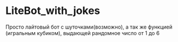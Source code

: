 # LiteBot_with_jokes
Просто лайтовый бот с шуточками(возможно), а так же функцией (игральным кубиком), выдающей рандомное число от 1 до 6
